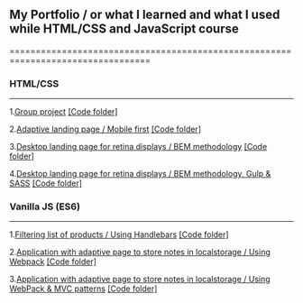 ## My Portfolio / or what I learned and what I used while HTML/CSS and JavaScript course
=================================================================================

### HTML/CSS
----------------------------------------------------------------------------------------
1.[Group project](https://danil44.github.io/Go-IT-FE-Course--/EV-website-project/build/home-page.html)
[[Code folder]](https://github.com/Danil44/Go-IT-FE-Course--/tree/master/EV-website-project)

2.[Adaptive landing page / Mobile first](https://danil44.github.io/Go-IT-FE-Course--/HTML-CSS/module-08/index.html)
[[Code folder]](https://github.com/Danil44/Go-IT-FE-Course--/tree/master/HTML-CSS/module-08)

3.[Desktop landing page for retina displays / BEM methodology](https://danil44.github.io/Go-IT-FE-Course--/HTML-CSS/module-10/index.html)
[[Code folder]](https://github.com/Danil44/Go-IT-FE-Course--/tree/master/HTML-CSS/module-10)

4.[Desktop landing page for retina displays / BEM methodology, Gulp & SASS](https://danil44.github.io/Go-IT-FE-Course--/HTML-CSS/module-11/build/index.html)
[[Code folder]](https://github.com/Danil44/Go-IT-FE-Course--/tree/master/HTML-CSS/module-11)

### Vanilla JS (ES6)
----------------------------------------------------------------------------------------
1.[Filtering list of products / Using Handlebars](https://danil44.github.io/Go-IT-FE-Course--/JS-FE-Advenced-GoIT/module-11/index.html)
[[Code folder]](https://github.com/Danil44/Go-IT-FE-Course--/tree/master/JS-FE-Advenced-GoIT/module-11)

2.[Application with adaptive page to store notes in localstorage / Using Webpack](https://danil44.github.io/Go-IT-FE-Course--/JS-FE-Advenced-GoIT/module-12/build/index.html) 
[[Code folder]](https://github.com/Danil44/Go-IT-FE-Course--/tree/master/JS-FE-Advenced-GoIT/module-12)

3.[Application with adaptive page to store notes in localstorage / Using WebPack & MVC patterns](https://danil44.github.io/Go-IT-FE-Course--/JS-FE-Advenced-GoIT/module-13/build/index.html)
[[Code folder]](https://github.com/Danil44/Go-IT-FE-Course--/tree/master/JS-FE-Advenced-GoIT/module-13)
